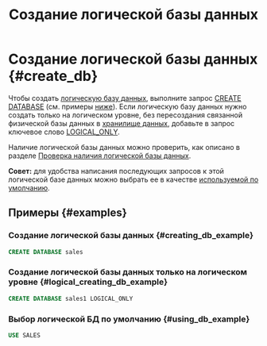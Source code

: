 ﻿---
layout: default
title: Создание логической базы данных
nav_order: 1
parent: Управление схемой данных
grand_parent: Работа с системой
has_children: false
---

# Создание логической базы данных {#create_db}

Чтобы создать [логическую базу данных](../../../overview/main_concepts/logical_db/logical_db.md), 
выполните запрос [CREATE DATABASE](../../../reference/sql_plus_requests/CREATE_DATABASE/CREATE_DATABASE.md) 
(см. примеры [ниже](#creating_db_example)). Если логическую базу данных нужно создать только на логическом уровне, без
пересоздания связанной физической базы данных в [хранилище данных](../../../overview/main_concepts/data_storage/data_storage.md),
добавьте в запрос ключевое слово 
[LOGICAL_ONLY](../../../reference/sql_plus_requests/CREATE_DATABASE/CREATE_DATABASE.md#logical_only).
  
Наличие логической базы данных можно проверить, как описано в разделе [Проверка наличия логической базы данных](../entity_presence_check/entity_presence_check.md#db_check).

**Совет:** для удобства написания последующих запросов к этой логической базе данных можно выбрать 
ее в качестве [используемой по умолчанию](../../other_features/default_db_set-up/default_db_set-up.md).

## Примеры {#examples}

### Создание логической базы данных {#creating_db_example}

``` sql
CREATE DATABASE sales
```

### Создание логической базы данных только на логическом уровне {#logical_creating_db_example}

``` sql
CREATE DATABASE sales1 LOGICAL_ONLY
```

### Выбор логической БД по умолчанию {#using_db_example}

``` sql
USE SALES
```